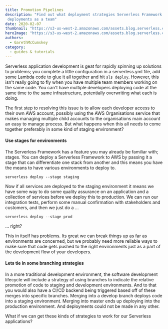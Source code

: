 ```yaml
---
title: Promotion Pipelines
description: "Find out what deployment strategies Serverless Framework Pro's CI/CD feature gives us for managing
 deployments as a team"
date: 2020-02-07
thumbnail: "https://s3-us-west-2.amazonaws.com/assets.blog.serverless.com/2020-02-01-announcement-cicd/Thumbnail.png"
heroImage: "https://s3-us-west-2.amazonaws.com/assets.blog.serverless.com/2020-02-01-announcement-cicd/Header.png"
authors:
  - GarethMcCumskey
category:
  - guides & tutorials
---
```


Serverless application development is geat for rapidly spinning up solutions to problems; you complete a little configuration in a serverless.yml file, add some Lambda code to glue it all together and hit `sls deploy`. However, this isn't really going to fly when you have multiple team members working on the same code. You can't have multiple developers deploying code at the same time to the same infrastructure, potentially overwriting what each is doing.
   
The first step to resolving this issue is to allow each developer access to their own AWS account, possibly using the AWS Organisations service that makes managing multiple child accounts to the organisations main account an easy to manage process. But what happens when this all needs to come together preferably in some kind of staging environment?
      
#### Use stages for environments

The Serverless Framework has a feature you may already be familiar with; stages. You can deploy a Serverless Framework to AWS by passing it a stage that can differentiate one stack from another and this means you have the means to have various environments to deploy to. 

`serverless deploy --stage staging`

Now if all services are deployed to the staging environment it means we have some way to do some quality assurance on an application and a collection of services before we deploy this to production. We can run our integration tests, perform some manual confirmation with stakeholders and customers, and then we just do a ... 

`serverless deploy --stage prod`

... right?

This in itself has problems. Its great we can break things up as far as environments are concerned, but we probably need more reliable ways to make sure that code gets pushed to the right environments just as a part of the development flow of your developers.

#### Lets tie in some branching strategies

In a more traditional development environment, the software development lifecycle will include a strategy of using branches to indicate the relative promotion of code to staging and development environments. And to that you would also have a CI/CD backend being triggered based off of these merges into specific branches. Merging into a develop branch deploys code into a staging environment. Merging into master ends up deploying into the production environment. And deployments could not be made in any other.

What if we can get these kinds of strategies to work for our Serverless applications? 
